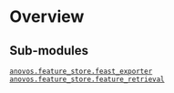 # Overview
## Sub-modules
<dl>
<dt><code class="name"><a title="anovos.feature_store.feast_exporter" href="feast_exporter.html">anovos.feature_store.feast_exporter</a></code></dt>
<dd>
<div class="desc"></div>
</dd>
<dt><code class="name"><a title="anovos.feature_store.feature_retrieval" href="feature_retrieval.html">anovos.feature_store.feature_retrieval</a></code></dt>
<dd>
<div class="desc"></div>
</dd>
</dl>